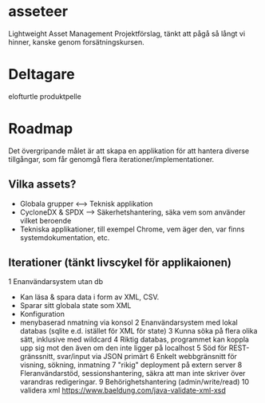 # asseteer
Lightweight Asset Management
Projektförslag, tänkt att pågå så långt vi hinner, kanske genom forsätningskursen.
# Deltagare
elofturtle
produktpelle
# Roadmap
Det övergripande målet är att skapa en applikation för att hantera diverse tillgångar, som får genomgå flera iterationer/implementationer.
## Vilka assets?
* Globala grupper <--> Teknisk applikation
* CycloneDX & SPDX --> Säkerhetshantering, säka vem som använder vilket beroende
* Tekniska applikationer, till exempel Chrome, vem äger den, var finns systemdokumentation, etc.
## Iterationer (tänkt livscykel för applikaionen)
1 Enanvändarsystem utan db
  * Kan läsa & spara data i form av XML, CSV.
  * Sparar sitt globala state som XML
  * Konfiguration
  * menybaserad nmatning via konsol
2 Enanvändarsystem med lokal databas (sqlite e.d. istället för XML för state) 
3 Kunna söka på flera olika sätt, inklusive med wildcard
4 Riktig databas, programmet kan koppla upp sig mot den även om den inte ligger på localhost
5 Söd för REST-gränssnitt, svar/input via JSON primärt
6 Enkelt webbgränsnitt för visning, sökning, inmatning
7 "rikig" deployment på extern server
8 Fleranvändarstöd, sessionshantering, säkra att man inte skriver över varandras redigeringar.
9 Behörighetshantering (admin/write/read)
10 validera xml https://www.baeldung.com/java-validate-xml-xsd 
